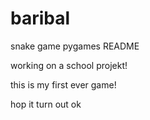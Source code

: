 # baribal
snake game pygames
README

working on a school projekt!

this is my first ever game!

hop it turn out ok
